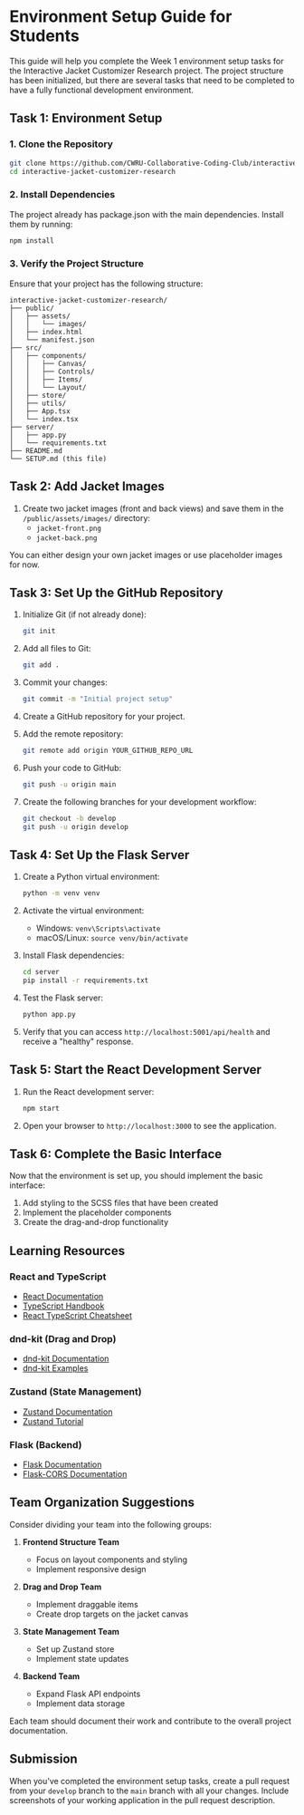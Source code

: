 # Environment Setup Guide for Students

This guide will help you complete the Week 1 environment setup tasks for the Interactive Jacket Customizer Research project. The project structure has been initialized, but there are several tasks that need to be completed to have a fully functional development environment.

## Task 1: Environment Setup

### 1. Clone the Repository

```bash
git clone https://github.com/CWRU-Collaborative-Coding-Club/interactive-jacket-customizer-research.git
cd interactive-jacket-customizer-research
```

### 2. Install Dependencies

The project already has package.json with the main dependencies. Install them by running:

```bash
npm install
```

### 3. Verify the Project Structure

Ensure that your project has the following structure:

```
interactive-jacket-customizer-research/
├── public/
│   ├── assets/
│   │   └── images/
│   ├── index.html
│   └── manifest.json
├── src/
│   ├── components/
│   │   ├── Canvas/
│   │   ├── Controls/
│   │   ├── Items/
│   │   └── Layout/
│   ├── store/
│   ├── utils/
│   ├── App.tsx
│   └── index.tsx
├── server/
│   ├── app.py
│   └── requirements.txt
├── README.md
└── SETUP.md (this file)
```

## Task 2: Add Jacket Images

1. Create two jacket images (front and back views) and save them in the `/public/assets/images/` directory:
   - `jacket-front.png`
   - `jacket-back.png`

You can either design your own jacket images or use placeholder images for now.

## Task 3: Set Up the GitHub Repository

1. Initialize Git (if not already done):
   ```bash
   git init
   ```

2. Add all files to Git:
   ```bash
   git add .
   ```

3. Commit your changes:
   ```bash
   git commit -m "Initial project setup"
   ```

4. Create a GitHub repository for your project.

5. Add the remote repository:
   ```bash
   git remote add origin YOUR_GITHUB_REPO_URL
   ```

6. Push your code to GitHub:
   ```bash
   git push -u origin main
   ```

7. Create the following branches for your development workflow:
   ```bash
   git checkout -b develop
   git push -u origin develop
   ```

## Task 4: Set Up the Flask Server

1. Create a Python virtual environment:
   ```bash
   python -m venv venv
   ```

2. Activate the virtual environment:
   - Windows: `venv\Scripts\activate`
   - macOS/Linux: `source venv/bin/activate`

3. Install Flask dependencies:
   ```bash
   cd server
   pip install -r requirements.txt
   ```

4. Test the Flask server:
   ```bash
   python app.py
   ```

5. Verify that you can access `http://localhost:5001/api/health` and receive a "healthy" response.

## Task 5: Start the React Development Server

1. Run the React development server:
   ```bash
   npm start
   ```

2. Open your browser to `http://localhost:3000` to see the application.

## Task 6: Complete the Basic Interface

Now that the environment is set up, you should implement the basic interface:

1. Add styling to the SCSS files that have been created
2. Implement the placeholder components
3. Create the drag-and-drop functionality

## Learning Resources

### React and TypeScript
- [React Documentation](https://reactjs.org/docs)
- [TypeScript Handbook](https://www.typescriptlang.org/docs/handbook/intro.html)
- [React TypeScript Cheatsheet](https://github.com/typescript-cheatsheets/react)

### dnd-kit (Drag and Drop)
- [dnd-kit Documentation](https://docs.dndkit.com/)
- [dnd-kit Examples](https://docs.dndkit.com/introduction/examples)

### Zustand (State Management)
- [Zustand Documentation](https://github.com/pmndrs/zustand)
- [Zustand Tutorial](https://docs.pmnd.rs/zustand/getting-started/introduction)

### Flask (Backend)
- [Flask Documentation](https://flask.palletsprojects.com/)
- [Flask-CORS Documentation](https://flask-cors.readthedocs.io/)

## Team Organization Suggestions

Consider dividing your team into the following groups:

1. **Frontend Structure Team**
   - Focus on layout components and styling
   - Implement responsive design

2. **Drag and Drop Team**
   - Implement draggable items
   - Create drop targets on the jacket canvas

3. **State Management Team**
   - Set up Zustand store
   - Implement state updates

4. **Backend Team**
   - Expand Flask API endpoints
   - Implement data storage

Each team should document their work and contribute to the overall project documentation.

## Submission

When you've completed the environment setup tasks, create a pull request from your `develop` branch to the `main` branch with all your changes. Include screenshots of your working application in the pull request description.